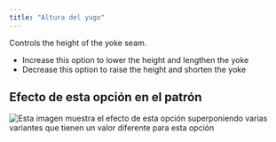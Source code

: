 ```yaml
---
title: "Altura del yugo"
---
```


Controls the height of the yoke seam.

- Increase this option to lower the height and lengthen the yoke
- Decrease this option to raise the height and shorten the yoke

## Efecto de esta opción en el patrón

![Esta imagen muestra el efecto de esta opción superponiendo varias variantes que tienen un valor diferente para esta opción](simone_yokeheight_sample.svg "Efecto de esta opción en el patrón")
